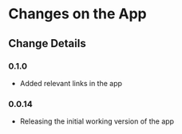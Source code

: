 # Changes on the App

## Change Details

### 0.1.0
- Added relevant links in the app

### 0.0.14
- Releasing the initial working version of the app
